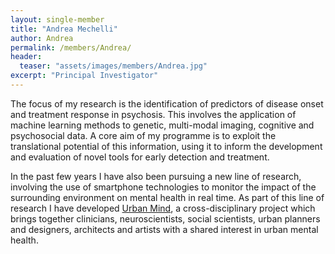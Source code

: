 ```yaml
---
layout: single-member
title: "Andrea Mechelli"
author: Andrea
permalink: /members/Andrea/
header:
  teaser: "assets/images/members/Andrea.jpg"
excerpt: "Principal Investigator"
---
```


The focus of my research is the identification of predictors of disease onset and treatment response in psychosis. This involves the application of machine learning methods to genetic, multi-modal imaging, cognitive and psychosocial data. A core aim of my programme is to exploit the translational potential of this information, using it to inform the development and evaluation of novel tools for early detection and treatment.

In the past few years I have also been pursuing a new line of research, involving the use of smartphone technologies to monitor the impact of the surrounding environment on mental health in real time. As part of this line of research I have developed [Urban Mind](https://www.urbanmind.info), a cross-disciplinary project which brings together clinicians, neuroscientists, social scientists, urban planners and designers, architects and artists with a shared interest in urban mental health.

